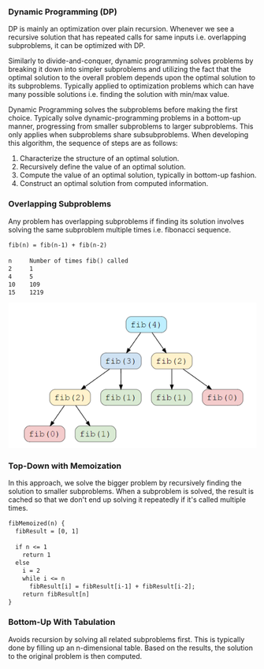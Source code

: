 ### Dynamic Programming (DP)

DP is mainly an optimization over plain recursion. Whenever we see a recursive solution that has repeated calls for same inputs i.e. overlapping subproblems, it can be optimized with DP.

Similarly to divide-and-conquer, dynamic programming solves problems by breaking it down into simpler subproblems and utilizing the fact that the optimal solution to the overall problem depends upon the optimal solution to its subproblems. Typically applied to optimization problems which can have many possible solutions i.e. finding the solution with min/max value.

Dynamic Programming solves the subproblems before making the first choice. Typically solve dynamic-programming problems in a bottom-up manner, progressing from smaller subproblems to larger subproblems. This only applies when subproblems share subsubproblems. When developing this algorithm, the sequence of steps are as follows:

1. Characterize the structure of an optimal solution.
2. Recursively define the value of an optimal solution.
3. Compute the value of an optimal solution, typically in bottom-up fashion.
4. Construct an optimal solution from computed information.

### Overlapping Subproblems

Any problem has overlapping subproblems if finding its solution involves solving the same subproblem multiple times i.e. fibonacci sequence.

```
fib(n) = fib(n-1) + fib(n-2)

n     Number of times fib() called
2     1
4     5
10    109
15    1219
```

<img src="../../images/dp-fibonacci.PNG">

### Top-Down with Memoization

In this approach, we solve the bigger problem by recursively finding the solution to smaller subproblems. When a subproblem is solved, the result is cached so that we don't end up solving it repeatedly if it's called multiple times.

``` 
fibMemoized(n) {
  fibResult = [0, 1]
  
  if n <= 1
    return 1
  else
    i = 2
    while i <= n
      fibResult[i] = fibResult[i-1] + fibResult[i-2];
    return fibResult[n]
}
```

### Bottom-Up With Tabulation

Avoids recursion by solving all related subproblems first. This is typically done by filling up an n-dimensional table. Based on the results, the solution to the original problem is then computed.

